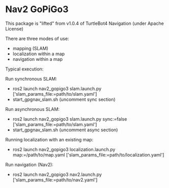 # Nav2 GoPiGo3

This package is "lifted" from v1.0.4 of TurtleBot4 Navigation
(under Apache License) 

There are three modes of use:
- mapping (SLAM)
- localization within a map
- navigation within a map


Typical execution:

Run synchronous SLAM:
- ros2 launch nav2_gopigo3 slam.launch.py ['slam_params_file:=path/to/slam.yaml']
- start_gpgnav_slam.sh  (uncomment sync section)

Run asynchronous SLAM:
- ros2 launch nav2_gopigo3 slam.launch.py sync:=false ['slam_params_file:=path/to/slam.yaml'] 
- start_gpgnav_slam.sh  (uncomment async section)

Running localization with an existing map:
- ros2 launch nav2_gopigo3 localization.launch.py map:=/path/to/map.yaml ['slam_params_file:=path/to/localization.yaml']

Run navigation (Nav2):
- ros2 launch nav2_gopigo3 nav2.launch.py ['slam_params_file:=path/to/nav2.yaml']


